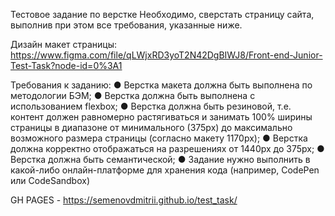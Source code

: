 Тестовое задание по верстке
Необходимо, сверстать страницу сайта, выполнив при этом все требования, указанные
ниже.

Дизайн макет страницы:
https://www.figma.com/file/qLWjxRD3yoT2N42DgBIWJ8/Front-end-Junior-Test-Task?node-id=0%3A1

Требования к заданию:
● Верстка макета должна быть выполнена по методологии БЭМ;
● Верстка должна быть выполнена с использованием flexbox;
● Верстка должна быть резиновой, т.е. контент должен равномерно
растягиваться и занимать 100% ширины страницы в диапазоне от
минимального (375px) до максимально возможного размера страницы
(согласно макету 1170px);
● Верстка должна корректно отображаться на разрешениях от 1440px до
375px;
● Верстка должна быть семантической;
● Задание нужно выполнить в какой-либо онлайн-платформе для хранения
кода (например, CodePen или CodeSandbox)

GH PAGES - https://semenovdmitrii.github.io/test_task/